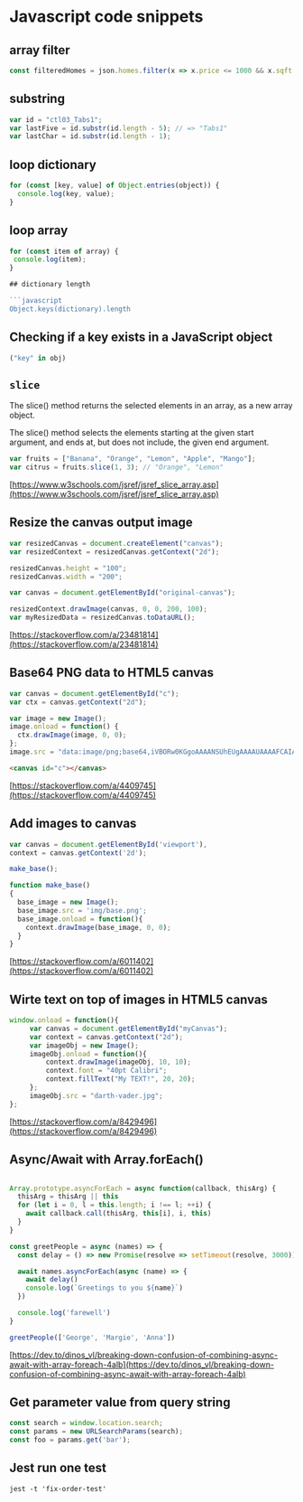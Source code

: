 # Javascript code snippets

## array filter

```javascript
const filteredHomes = json.homes.filter(x => x.price <= 1000 && x.sqft >= 500 && x.num_of_beds >=2 && x.num_of_baths >= 2.5);
```

## substring

```javascript
var id = "ctl03_Tabs1";
var lastFive = id.substr(id.length - 5); // => "Tabs1"
var lastChar = id.substr(id.length - 1);
```

## loop dictionary

```javascript
for (const [key, value] of Object.entries(object)) {
  console.log(key, value);
}
```

## loop array

```javascript
for (const item of array) {
 console.log(item);
}

## dictionary length

```javascript
Object.keys(dictionary).length
```

## Checking if a key exists in a JavaScript object

```javascript
("key" in obj)
```

## `slice`

The slice() method returns the selected elements in an array, as a new array object.

The slice() method selects the elements starting at the given start argument, and ends at, but does not include, the given end argument.

```javascript
var fruits = ["Banana", "Orange", "Lemon", "Apple", "Mango"];
var citrus = fruits.slice(1, 3); // "Orange", "Lemon"
```

[https://www.w3schools.com/jsref/jsref_slice_array.asp](https://www.w3schools.com/jsref/jsref_slice_array.asp)

## Resize the canvas output image

```javascript
var resizedCanvas = document.createElement("canvas");
var resizedContext = resizedCanvas.getContext("2d");

resizedCanvas.height = "100";
resizedCanvas.width = "200";

var canvas = document.getElementById("original-canvas");

resizedContext.drawImage(canvas, 0, 0, 200, 100);
var myResizedData = resizedCanvas.toDataURL();
```

[https://stackoverflow.com/a/23481814](https://stackoverflow.com/a/23481814)

## Base64 PNG data to HTML5 canvas

```javascript
var canvas = document.getElementById("c");
var ctx = canvas.getContext("2d");

var image = new Image();
image.onload = function() {
  ctx.drawImage(image, 0, 0);
};
image.src = "data:image/png;base64,iVBORw0KGgoAAAANSUhEUgAAAAUAAAAFCAIAAAACDbGyAAAAAXNSR0IArs4c6QAAAAlwSFlzAAALEwAACxMBAJqcGAAAAAd0SU1FB9oMCRUiMrIBQVkAAAAZdEVYdENvbW1lbnQAQ3JlYXRlZCB3aXRoIEdJTVBXgQ4XAAAADElEQVQI12NgoC4AAABQAAEiE+h1AAAAAElFTkSuQmCC";
```

```html
<canvas id="c"></canvas>
```

[https://stackoverflow.com/a/4409745](https://stackoverflow.com/a/4409745)

## Add images to canvas

```javascript
var canvas = document.getElementById('viewport'),
context = canvas.getContext('2d');

make_base();

function make_base()
{
  base_image = new Image();
  base_image.src = 'img/base.png';
  base_image.onload = function(){
    context.drawImage(base_image, 0, 0);
  }
}
```

[https://stackoverflow.com/a/6011402](https://stackoverflow.com/a/6011402)

## Wirte text on top of images in HTML5 canvas

```javascript
window.onload = function(){
     var canvas = document.getElementById("myCanvas");
     var context = canvas.getContext("2d");
     var imageObj = new Image();
     imageObj.onload = function(){
         context.drawImage(imageObj, 10, 10);
         context.font = "40pt Calibri";
         context.fillText("My TEXT!", 20, 20);
     };
     imageObj.src = "darth-vader.jpg"; 
};

```

[https://stackoverflow.com/a/8429496](https://stackoverflow.com/a/8429496)

## Async/Await with Array.forEach()

```javascript

Array.prototype.asyncForEach = async function(callback, thisArg) {
  thisArg = thisArg || this
  for (let i = 0, l = this.length; i !== l; ++i) {
    await callback.call(thisArg, this[i], i, this)
  }
}

const greetPeople = async (names) => {
  const delay = () => new Promise(resolve => setTimeout(resolve, 3000))

  await names.asyncForEach(async (name) => {
    await delay()
    console.log(`Greetings to you ${name}`)
  })

  console.log('farewell')
}

greetPeople(['George', 'Margie', 'Anna'])

```

[https://dev.to/dinos_vl/breaking-down-confusion-of-combining-async-await-with-array-foreach-4alb](https://dev.to/dinos_vl/breaking-down-confusion-of-combining-async-await-with-array-foreach-4alb)

## Get parameter value from query string

```javascript
const search = window.location.search;
const params = new URLSearchParams(search);
const foo = params.get('bar');
```

## Jest run one test 

```shell
jest -t 'fix-order-test'
```
